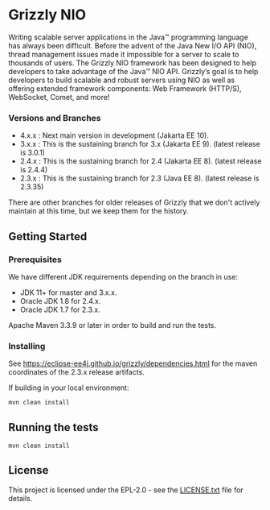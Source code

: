 # Grizzly NIO

Writing scalable server applications in the Java™ programming language
has always been difficult. Before the advent of the Java New I/O API (NIO),
thread management issues made it impossible for a server to scale to
thousands of users. The Grizzly NIO framework has been designed to help
developers to take advantage of the Java™ NIO API. Grizzly’s goal is to
help developers to build scalable and robust servers using NIO as well
as offering extended framework components: Web Framework (HTTP/S),
WebSocket, Comet, and more!


### Versions and Branches

- 4.x.x : Next main version in development (Jakarta EE 10).
- 3.x.x : This is the sustaining branch for 3.x (Jakarta EE 9). (latest release is 3.0.1)
- 2.4.x : This is the sustaining branch for 2.4 (Jakarta EE 8). (latest release is 2.4.4)
- 2.3.x : This is the sustaining branch for 2.3 (Java EE 8). (latest release is 2.3.35)

There are other branches for older releases of Grizzly that we don't
actively maintain at this time, but we keep them for the history.

## Getting Started

### Prerequisites

We have different JDK requirements depending on the branch in use:

- JDK 11+ for master and 3.x.x.
- Oracle JDK 1.8 for 2.4.x.
- Oracle JDK 1.7 for 2.3.x.

Apache Maven 3.3.9 or later in order to build and run the tests.

### Installing

See https://eclipse-ee4j.github.io/grizzly/dependencies.html for the maven
coordinates of the 2.3.x release artifacts.

If building in your local environment:

```
mvn clean install
```


## Running the tests

```
mvn clean install
```

## License

This project is licensed under the EPL-2.0 - see the [LICENSE.txt](https://github.com/eclipse-ee4j/grizzly/blob/master/LICENSE.txt) file for details.

